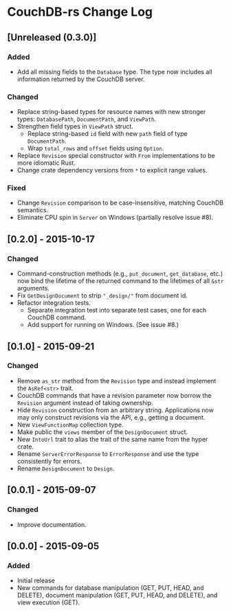 # CouchDB-rs Change Log

## [Unreleased (0.3.0)]

### Added

* Add all missing fields to the `Database` type. The type now includes
  all information returned by the CouchDB server.

### Changed

* Replace string-based types for resource names with new stronger types:
  `DatabasePath`, `DocumentPath`, and `ViewPath`.
* Strengthen field types in `ViewPath` struct.
  * Replace string-based `id` field with new `path` field of type
    `DocumentPath`.
  * Wrap `total_rows` and `offset` fields using `Option`.
* Replace `Revision` special constructor with `From` implementations to
  be more idiomatic Rust.
* Change crate dependency versions from `*` to explicit range values.

### Fixed

* Change `Revision` comparison to be case-insensitive, matching CouchDB
  semantics.
* Eliminate CPU spin in `Server` on Windows (partially resolve issue #8).

## [0.2.0] - 2015-10-17

### Changed

* Command-construction methods (e.g., `put_document`, `get_database`,
  etc.) now bind the lifetime of the returned command to the lifetimes
  of all `&str` arguments.
* Fix `GetDesignDocument` to strip `"_design/"` from document id.
* Refactor integration tests.
  * Separate integration test into separate test cases, one for each
    CouchDB command.
  * Add support for running on Windows. (See issue #8.)

## [0.1.0] - 2015-09-21

### Changed

* Remove `as_str` method from the `Revision` type and instead implement the
  `AsRef<str>` trait.
* CouchDB commands that have a revision parameter now borrow the `Revision`
  argument instead of taking ownership.
* Hide `Revision` construction from an arbitrary string. Applications now may
  only construct revisions via the API, e.g., getting a document.
* New `ViewFunctionMap` collection type.
* Make public the `views` member of the `DesignDocument` struct.
* New `IntoUrl` trait to alias the trait of the same name from the hyper
  crate.
* Rename `ServerErrorResponse` to `ErrorResponse` and use the type
  consistently for errors.
* Rename `DesignDocument` to `Design`.

## [0.0.1] - 2015-09-07

### Changed

* Improve documentation.

## [0.0.0] - 2015-09-05

### Added

* Initial release
* New commands for database manipulation (GET, PUT, HEAD, and DELETE),
  document manipulation (GET, PUT, HEAD, and DELETE), and view execution
  (GET).

